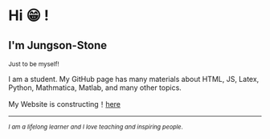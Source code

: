 # Hi :grin: !

## I'm Jungson-Stone
<small style='font-size:12px;'>Just to be myself! </small>

I am a student. My GitHub page has many materials about HTML, JS, Latex, Python, Mathmatica, Matlab, and many other topics. 

My Website is constructing！[here](https://jungsonstone.github.io/MyWebsite)



---
<small> _I am a lifelong learner and I love teaching and inspiring people_. </small>
